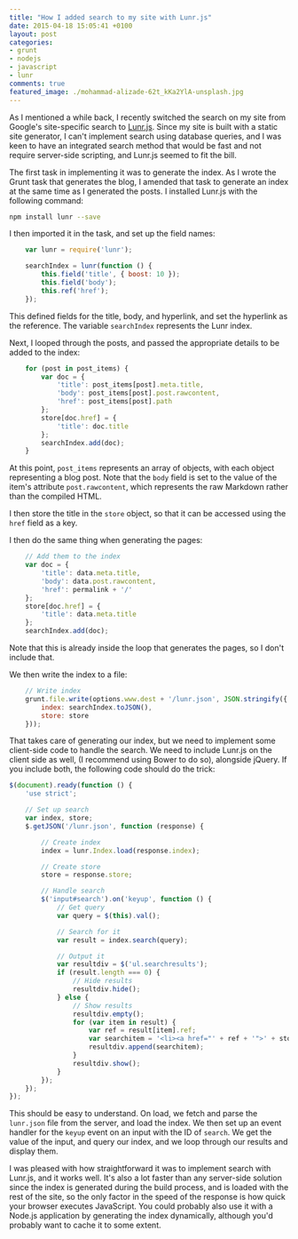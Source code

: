 ```yaml
---
title: "How I added search to my site with Lunr.js"
date: 2015-04-18 15:05:41 +0100
layout: post
categories:
- grunt
- nodejs
- javascript
- lunr
comments: true
featured_image: ./mohammad-alizade-62t_kKa2YlA-unsplash.jpg
---
```


As I mentioned a while back, I recently switched the search on my site from Google's site-specific search to [Lunr.js](http://lunrjs.com/). Since my site is built with a static site generator, I can't implement search using database queries, and I was keen to have an integrated search method that would be fast and not require server-side scripting, and Lunr.js seemed to fit the bill.

The first task in implementing it was to generate the index. As I wrote the Grunt task that generates the blog, I amended that task to generate an index at the same time as I generated the posts. I installed Lunr.js with the following command:

```bash
npm install lunr --save
```

I then imported it in the task, and set up the field names:

```javascript
    var lunr = require('lunr');

    searchIndex = lunr(function () {
        this.field('title', { boost: 10 });
        this.field('body');
        this.ref('href');
    });
```

This defined fields for the title, body, and hyperlink, and set the hyperlink as the reference. The variable `searchIndex` represents the Lunr index.

Next, I looped through the posts, and passed the appropriate details to be added to the index:

```javascript
    for (post in post_items) {
        var doc = {
            'title': post_items[post].meta.title,
            'body': post_items[post].post.rawcontent,
            'href': post_items[post].path
        };
        store[doc.href] = {
            'title': doc.title
        };
        searchIndex.add(doc);
    }
```

At this point, `post_items` represents an array of objects, with each object representing a blog post. Note that the `body` field is set to the value of the item's attribute `post.rawcontent`, which represents the raw Markdown rather than the compiled HTML.

I then store the title in the `store` object, so that it can be accessed using the `href` field as a key.

I then do the same thing when generating the pages:

```javascript
    // Add them to the index
    var doc = {
        'title': data.meta.title,
        'body': data.post.rawcontent,
        'href': permalink + '/'
    };
    store[doc.href] = {
        'title': data.meta.title
    };
    searchIndex.add(doc);
```

Note that this is already inside the loop that generates the pages, so I don't include that.

We then write the index to a file:

```javascript
    // Write index
    grunt.file.write(options.www.dest + '/lunr.json', JSON.stringify({
        index: searchIndex.toJSON(),
        store: store
    }));
```

That takes care of generating our index, but we need to implement some client-side code to handle the search. We need to include Lunr.js on the client side as well, (I recommend using Bower to do so), alongside jQuery. If you include both, the following code should do the trick:

```javascript
$(document).ready(function () {
    'use strict';

    // Set up search
    var index, store;
    $.getJSON('/lunr.json', function (response) {

        // Create index
        index = lunr.Index.load(response.index);

        // Create store
        store = response.store;

        // Handle search
        $('input#search').on('keyup', function () {
            // Get query
            var query = $(this).val();

            // Search for it
            var result = index.search(query);

            // Output it
            var resultdiv = $('ul.searchresults');
            if (result.length === 0) {
                // Hide results
                resultdiv.hide();
            } else {
                // Show results
                resultdiv.empty();
                for (var item in result) {
                    var ref = result[item].ref;
                    var searchitem = '<li><a href="' + ref + '">' + store[ref].title + '</a></li>';
                    resultdiv.append(searchitem);
                }
                resultdiv.show();
            }
        });
    });
}); 
```

This should be easy to understand. On load, we fetch and parse the `lunr.json` file from the server, and load the index. We then set up an event handler for the `keyup` event on an input with the ID of `search`. We get the value of the input, and query our index, and we loop through our results and display them.

I was pleased with how straightforward it was to implement search with Lunr.js, and it works well. It's also a lot faster than any server-side solution since the index is generated during the build process, and is loaded with the rest of the site, so the only factor in the speed of the response is how quick your browser executes JavaScript. You could probably also use it with a Node.js application by generating the index dynamically, although you'd probably want to cache it to some extent.
